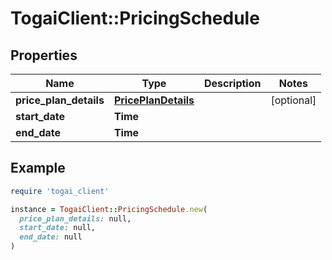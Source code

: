 # TogaiClient::PricingSchedule

## Properties

| Name | Type | Description | Notes |
| ---- | ---- | ----------- | ----- |
| **price_plan_details** | [**PricePlanDetails**](PricePlanDetails.md) |  | [optional] |
| **start_date** | **Time** |  |  |
| **end_date** | **Time** |  |  |

## Example

```ruby
require 'togai_client'

instance = TogaiClient::PricingSchedule.new(
  price_plan_details: null,
  start_date: null,
  end_date: null
)
```

